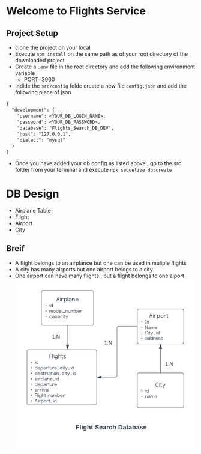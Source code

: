 # Welcome to Flights Service

## Project Setup

- clone the project on your local
- Execute `npm install` on the same path as of your root directory of the downloaded project
- Create a `.env` file in the root directory and add the following environment variable
  - PORT=3000
- Indide the `src/config` folde create a new file `config.json` and add the following piece of json

```
{
  "development": {
    "username": <YOUR_DB_LOGIN_NAME>,
    "password": <YOUR_DB_PASSWORD>,
    "database": "Flights_Search_DB_DEV",
    "host": "127.0.0.1",
    "dialect": "mysql"
  }
}
```

- Once you have added your db config as listed above , go to the src folder from your terminal and execute `npx sequelize db:create`

# DB Design 
- Airplane Table 
- Flight
- Airport
- City

## Breif
- A flight belongs to an airplance but one can be used in muliple flights
- A city has many airports but one airport belogs to a city
- One airport can have many flights , but a  flight belongs to one aiport
![Alt text](designDiagram.png)